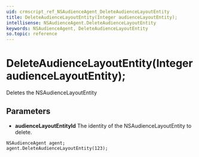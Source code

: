 ```yaml
---
uid: crmscript_ref_NSAudienceAgent_DeleteAudienceLayoutEntity
title: DeleteAudienceLayoutEntity(Integer audienceLayoutEntity);
intellisense: NSAudienceAgent.DeleteAudienceLayoutEntity
keywords: NSAudienceAgent, DeleteAudienceLayoutEntity
so.topic: reference
---
```


# DeleteAudienceLayoutEntity(Integer audienceLayoutEntity);

Deletes the NSAudienceLayoutEntity
 
## Parameters

* **audienceLayoutEntityId** The identity of the NSAudienceLayoutEntity to delete.

```crmscript
NSAudienceAgent agent;
agent.DeleteAudienceLayoutEntity(123);
```

